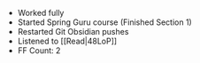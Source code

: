 - Worked fully
- Started Spring Guru course (Finished Section 1)
- Restarted Git Obsidian pushes
- Listened to [[Read|48LoP]]
- FF Count: 2